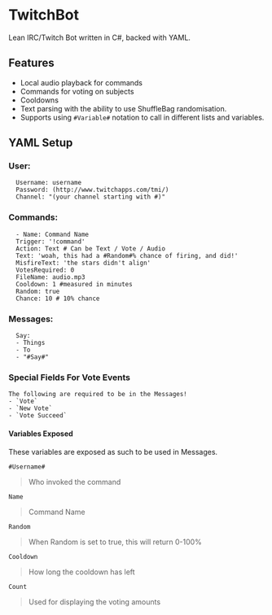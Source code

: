 # TwitchBot
Lean IRC/Twitch Bot written in C#, backed with YAML.

## Features
- Local audio playback for commands
- Commands for voting on subjects
- Cooldowns
- Text parsing with the ability to use ShuffleBag randomisation.
- Supports using `#Variable#` notation to call in different lists and variables.

## YAML Setup

### User:
```
  Username: username
  Password: (http://www.twitchapps.com/tmi/)
  Channel: "(your channel starting with #)"
```
### Commands:
```
  - Name: Command Name
  Trigger: '!command'
  Action: Text # Can be Text / Vote / Audio
  Text: 'woah, this had a #Random#% chance of firing, and did!'
  MisfireText: 'the stars didn't align'
  VotesRequired: 0
  FileName: audio.mp3
  Cooldown: 1 #measured in minutes
  Random: true
  Chance: 10 # 10% chance
```
### Messages:
```  
  Say:
  - Things
  - To
  - "#Say#" 
```

### Special Fields For Vote Events
    The following are required to be in the Messages!
    - `Vote`
    - `New Vote`
    - `Vote Succeed`

#### Variables Exposed
These variables are exposed as such to be used in Messages.

`#Username#`
> Who invoked the command

`Name`
> Command Name

`Random`
> When Random is set to true, this will return 0-100%

`Cooldown`
> How long the cooldown has left

`Count`
> Used for displaying the voting amounts
